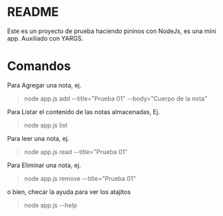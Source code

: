 # README

Este es un proyecto de prueba haciendo pininos con NodeJs, es una mini app.
Auxiliado con YARGS.

# Comandos

Para Agregar una nota, ej.

> node app.js add --title="Prueba 01" --body="Cuerpo de la nota"

Para Listar el contenido de las notas almacenadas, Ej.

> node app.js list

Para leer una nota, ej.

> node app.js read --title="Prueba 01"

Para Eliminar una nota, ej.

> node app.js remove --title="Prueba 01"

o bien, checar la ayuda para ver los atajitos

> node app.js --help